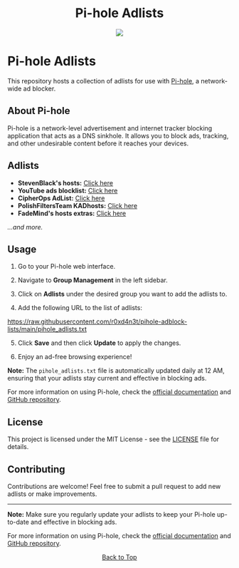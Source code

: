 <a id="top"></a>

#

<h1 align="center">
Pi-hole Adlists
</h1>

<p align="center"> 
  <kbd>
<img src="https://raw.githubusercontent.com/r0xd4n3t/pihole-adblock-lists/main/img/adsx.jpg"></img>
  </kbd>
</p>

# Pi-hole Adlists

This repository hosts a collection of adlists for use with [Pi-hole](https://pi-hole.net/), a network-wide ad blocker.

## About Pi-hole

Pi-hole is a network-level advertisement and internet tracker blocking application that acts as a DNS sinkhole. It allows you to block ads, tracking, and other undesirable content before it reaches your devices.

## Adlists

- **StevenBlack's hosts:** [Click here](https://raw.githubusercontent.com/StevenBlack/hosts/master/hosts)
- **YouTube ads blocklist:** [Click here](https://raw.githubusercontent.com/kboghdady/youTube_ads_4_pi-hole/master/crowed_list.txt)
- **CipherOps AdList:** [Click here](https://raw.githubusercontent.com/CipherOps/AdList/main/Blocklist)
- **PolishFiltersTeam KADhosts:** [Click here](https://raw.githubusercontent.com/PolishFiltersTeam/KADhosts/master/KADhosts.txt)
- **FadeMind's hosts extras:** [Click here](https://raw.githubusercontent.com/FadeMind/hosts.extras/master/add.Spam/hosts)

_...and more._

## Usage

1. Go to your Pi-hole web interface.

2. Navigate to **Group Management** in the left sidebar.

3. Click on **Adlists** under the desired group you want to add the adlists to.

4. Add the following URL to the list of adlists:

https://raw.githubusercontent.com/r0xd4n3t/pihole-adblock-lists/main/pihole_adlists.txt

5. Click **Save** and then click **Update** to apply the changes.

6. Enjoy an ad-free browsing experience!

**Note:** The `pihole_adlists.txt` file is automatically updated daily at 12 AM, ensuring that your adlists stay current and effective in blocking ads.

For more information on using Pi-hole, check the [official documentation](https://pi-hole.net/) and [GitHub repository](https://github.com/pi-hole/pi-hole).


## License

This project is licensed under the MIT License - see the [LICENSE](LICENSE) file for details.

## Contributing

Contributions are welcome! Feel free to submit a pull request to add new adlists or make improvements.

---

**Note:** Make sure you regularly update your adlists to keep your Pi-hole up-to-date and effective in blocking ads.

For more information on using Pi-hole, check the [official documentation](https://pi-hole.net/) and [GitHub repository](https://github.com/pi-hole/pi-hole).

<p align="center"><a href=#top>Back to Top</a></p>
